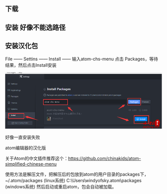 
## 下载

## 安装 好像不能选路径

## 安装汉化包

File —— Settins —— Install —— 输入atom-chs-menu 点击 Packages，等待结果，然后点击Install安装

![](atom-chs-menu.png)

好像一直安装失败

atom编辑器的汉化版

关于Atom的中文插件推荐这个：https://github.com/chinakids/atom-simplified-chinese-menu


使用方法是解压文件，把解压后的包放到atom的用户目录的packages下，
~/.atom/packages (linux系统)
C:\Users\windyofsky\.atom\packages (windows系统)
然后启动或重启atom，包会自动被加载。
